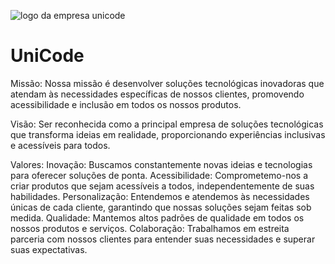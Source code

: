 ![logo da empresa unicode](https://github.com/cris-luisat/UniCode/blob/main/shared%20image.png)
# UniCode
Missão:
Nossa missão é desenvolver soluções tecnológicas inovadoras que atendam às necessidades específicas de nossos clientes, promovendo acessibilidade e inclusão em todos os nossos produtos. 

Visão:
Ser reconhecida como a principal empresa de soluções tecnológicas que transforma ideias em realidade, proporcionando experiências inclusivas e acessíveis para todos.

Valores:
Inovação: Buscamos constantemente novas ideias e tecnologias para oferecer soluções de ponta.
Acessibilidade: Comprometemo-nos a criar produtos que sejam acessíveis a todos, independentemente de suas habilidades.
Personalização: Entendemos e atendemos às necessidades únicas de cada cliente, garantindo que nossas soluções sejam feitas sob medida.
Qualidade: Mantemos altos padrões de qualidade em todos os nossos produtos e serviços.
Colaboração: Trabalhamos em estreita parceria com nossos clientes para entender suas necessidades e superar suas expectativas.

